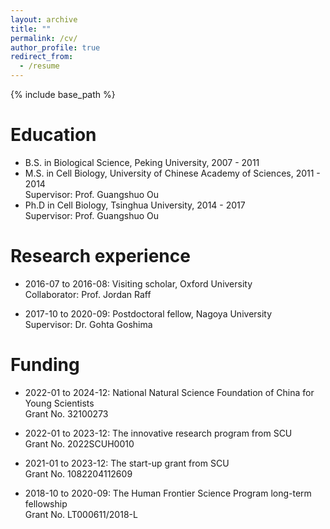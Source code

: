 ```yaml
---
layout: archive
title: ""
permalink: /cv/
author_profile: true
redirect_from:
  - /resume
---
```


{% include base_path %}

Education
======
* B.S. in Biological Science, Peking University, 2007 - 2011
* M.S. in Cell Biology, University of Chinese Academy of Sciences, 2011 - 2014 <br>
  Supervisor: Prof. Guangshuo Ou
* Ph.D in Cell Biology, Tsinghua University, 2014 - 2017 <br>
  Supervisor: Prof. Guangshuo Ou

Research experience
======
* 2016-07 to 2016-08: Visiting scholar, Oxford University <br>
  Collaborator: Prof. Jordan Raff

* 2017-10 to 2020-09: Postdoctoral fellow, Nagoya University <br>
  Supervisor: Dr. Gohta Goshima

Funding
======
* 2022-01 to 2024-12: National Natural Science Foundation of China for Young Scientists <br>
  Grant No. 32100273

* 2022-01 to 2023-12: The innovative research program from SCU <br>
  Grant No. 2022SCUH0010

* 2021-01 to 2023-12: The start-up grant from SCU <br>
  Grant No. 1082204112609

* 2018-10 to 2020-09: The Human Frontier Science Program long-term fellowship <br>
  Grant No. LT000611/2018-L


  

